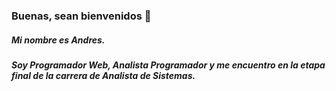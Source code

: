 ### Buenas, sean bienvenidos 👋

##### Mi nombre es Andres. 
##### Soy Programador Web, Analista Programador y me encuentro en la etapa final de la carrera de Analista de Sistemas.


<!--
**VandruGG/VandruGG** is a ✨ _special_ ✨ repository because its `README.md` (this file) appears on your GitHub profile.

Here are some ideas to get you started:

- 🔭 I’m currently working on ...
- 🌱 I’m currently learning ...
- 👯 I’m looking to collaborate on ...
- 🤔 I’m looking for help with ...
- 💬 Ask me about ...
- 📫 How to reach me: ...
- 😄 Pronouns: ...
- ⚡ Fun fact: ...
-->
